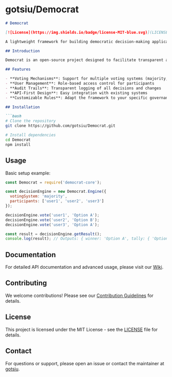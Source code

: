 # gotsiu/Democrat

```markdown
# Democrat

[![License](https://img.shields.io/badge/license-MIT-blue.svg)](LICENSE)

A lightweight framework for building democratic decision-making applications.

## Introduction

Democrat is an open-source project designed to facilitate transparent and collaborative decision-making processes. Whether you're building voting systems, consensus tools, or community governance platforms, Democrat provides the foundational components to get started quickly.

## Features

- **Voting Mechanisms**: Support for multiple voting systems (majority, ranked-choice, etc.)
- **User Management**: Role-based access control for participants
- **Audit Trails**: Transparent logging of all decisions and changes
- **API-First Design**: Easy integration with existing systems
- **Customizable Rules**: Adapt the framework to your specific governance needs

## Installation

```bash
# Clone the repository
git clone https://github.com/gotsiu/Democrat.git

# Install dependencies
cd Democrat
npm install
```

## Usage

Basic setup example:

```javascript
const Democrat = require('democrat-core');

const decisionEngine = new Democrat.Engine({
  votingSystem: 'majority',
  participants: ['user1', 'user2', 'user3']
});

decisionEngine.vote('user1', 'Option A');
decisionEngine.vote('user2', 'Option B');
decisionEngine.vote('user3', 'Option A');

const result = decisionEngine.getResult();
console.log(result); // Outputs: { winner: 'Option A', tally: { 'Option A': 2, 'Option B': 1 } }
```

## Documentation

For detailed API documentation and advanced usage, please visit our [Wiki](https://github.com/gotsiu/Democrat/wiki).

## Contributing

We welcome contributions! Please see our [Contribution Guidelines](CONTRIBUTING.md) for details.

## License

This project is licensed under the MIT License - see the [LICENSE](LICENSE) file for details.

## Contact

For questions or support, please open an issue or contact the maintainer at [gotsiu](https://github.com/gotsiu).
```